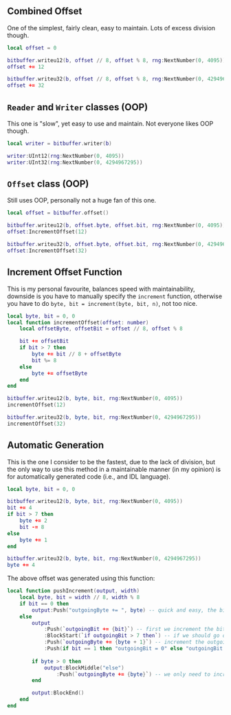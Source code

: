 ## Combined Offset

One of the simplest, fairly clean, easy to maintain. Lots of excess division though.
```lua
local offset = 0

bitbuffer.writeu12(b, offset // 8, offset % 8, rng:NextNumber(0, 4095))
offset += 12

bitbuffer.writeu32(b, offset // 8, offset % 8, rng:NextNumber(0, 4294967295))
offset += 32
```

## `Reader` and `Writer` classes (OOP)

This one is "slow", yet easy to use and maintain. Not everyone likes OOP though.
```lua
local writer = bitbuffer.writer(b)

writer:UInt12(rng:NextNumber(0, 4095))
writer:UInt32(rng:NextNumber(0, 4294967295))
```

## `Offset` class (OOP)

Still uses OOP, personally not a huge fan of this one.
```lua
local offset = bitbuffer.offset()

bitbuffer.writeu12(b, offset.byte, offset.bit, rng:NextNumber(0, 4095))
offset:IncrementOffset(12)

bitbuffer.writeu32(b, offset.byte, offset.bit, rng:NextNumber(0, 4294967295))
offset:IncrementOffset(32)
```

## Increment Offset Function

This is my personal favourite, balances speed with maintainability, downside is you have to manually specify the `increment` function, otherwise you have to do `byte, bit = increment(byte, bit, n)`, not too nice.
```lua
local byte, bit = 0, 0
local function incrementOffset(offset: number)
    local offsetByte, offsetBit = offset // 8, offset % 8

    bit += offsetBit
    if bit > 7 then
        byte += bit // 8 + offsetByte
        bit %= 8
    else
        byte += offsetByte
    end
end

bitbuffer.writeu12(b, byte, bit, rng:NextNumber(0, 4095))
incrementOffset(12)

bitbuffer.writeu32(b, byte, bit, rng:NextNumber(0, 4294967295))
incrementOffset(32)
```

## Automatic Generation

This is the one I consider to be the fastest, due to the lack of division, but the only way to use this method in a maintainable manner (in my opinion) is for automatically generated code (i.e., and IDL language).
```lua
local byte, bit = 0, 0

bitbuffer.writeu12(b, byte, bit, rng:NextNumber(0, 4095))
bit += 4
if bit > 7 then
    byte += 2
    bit -= 8
else
    byte += 1
end

bitbuffer.writeu32(b, byte, bit, rng:NextNumber(0, 4294967295))
byte += 4
```

The above offset was generated using this function:
```lua
local function pushIncrement(output, width)
	local byte, bit = width // 8, width % 8
	if bit == 0 then
		output:Push("outgoingByte += ", byte) -- quick and easy, the bit offset remains the same
	else
		output
			:Push(`outgoingBit += {bit}`) -- first we increment the bit
			:BlockStart(`if outgoingBit > 7 then`) -- if we should go onto the next byte
			:Push(`outgoingByte += {byte + 1}`) -- increment the outgoing byte 1 extra than we would if we didn't go onto the next byte
			:Push(if bit == 1 then "outgoingBit = 0" else "outgoingBit -= 8") -- effectively do `%= 8`, but only for values 8-15
		
		if byte > 0 then
			output:BlockMiddle("else")
				:Push(`outgoingByte += {byte}`) -- we only need to increment the byte if it's > 0 by default
		end

		output:BlockEnd()
	end
end
```